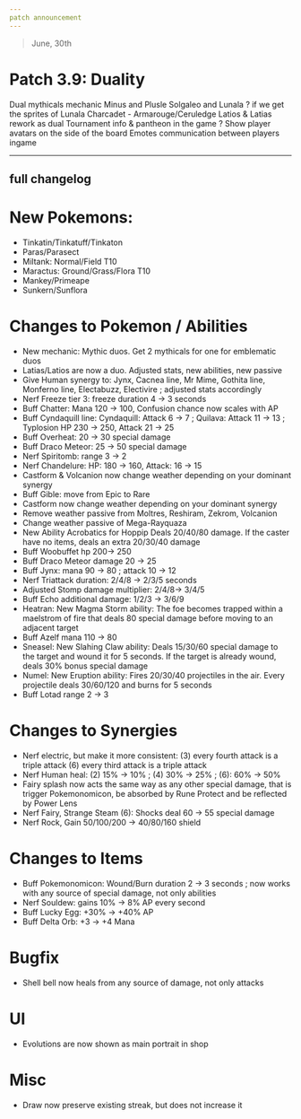 ```yaml
---
patch announcement
---
```


> June, 30th

# Patch 3.9: Duality

Dual mythicals mechanic
Minus and Plusle
Solgaleo and Lunala ? if we get the sprites of Lunala
Charcadet - Armarouge/Ceruledge
Latios & Latias rework as dual
Tournament info & pantheon in the game ?
Show player avatars on the side of the board
Emotes communication between players ingame

---

## full changelog

# New Pokemons:

- Tinkatin/Tinkatuff/Tinkaton
- Paras/Parasect
- Miltank: Normal/Field T10
- Maractus: Ground/Grass/Flora T10
- Mankey/Primeape
- Sunkern/Sunflora

# Changes to Pokemon / Abilities

- New mechanic: Mythic duos. Get 2 mythicals for one for emblematic duos
- Latias/Latios are now a duo. Adjusted stats, new abilities, new passive
- Give Human synergy to: Jynx, Cacnea line, Mr Mime, Gothita line, Monferno line, Electabuzz, Electivire ; adjusted stats accordingly
- Nerf Freeze tier 3: freeze duration 4 → 3 seconds
- Buff Chatter: Mana 120 → 100, Confusion chance now scales with AP
- Buff Cyndaquill line: Cyndaquill: Attack 6 → 7 ; Quilava: Attack 11 → 13 ; Typlosion HP 230 → 250, Attack 21 → 25
- Buff Overheat: 20 → 30 special damage
- Buff Draco Meteor: 25 → 50 special damage
- Nerf Spiritomb: range 3 → 2
- Nerf Chandelure: HP: 180 → 160, Attack: 16 → 15
- Castform & Volcanion now change weather depending on your dominant synergy
- Buff Gible: move from Epic to Rare
- Castform now change weather depending on your dominant synergy
- Remove weather passive from Moltres, Reshiram, Zekrom, Volcanion
- Change weather passive of Mega-Rayquaza
- New Ability Acrobatics for Hoppip Deals 20/40/80 damage. If the caster have no items, deals an extra 20/30/40 damage
- Buff Woobuffet hp 200-> 250
- Buff Draco Meteor damage 20 -> 25
- Buff Jynx: mana 90 -> 80 ; attack 10 -> 12
- Nerf Triattack duration: 2/4/8 → 2/3/5 seconds
- Adjusted Stomp damage multiplier: 2/4/8→ 3/4/5
- Buff Echo additional damage: 1/2/3 → 3/6/9
- Heatran: New Magma Storm ability: The foe becomes trapped within a maelstrom of fire that deals 80 special damage before moving to an adjacent target
- Buff Azelf mana 110 -> 80
- Sneasel: New Slahing Claw ability: Deals 15/30/60 special damage to the target and wound it for 5 seconds. If the target is already wound, deals 30% bonus special damage
- Numel: New Eruption ability: Fires 20/30/40 projectiles in the air. Every projectile deals 30/60/120 and burns for 5 seconds
- Buff Lotad range 2 -> 3

# Changes to Synergies

- Nerf electric, but make it more consistent: (3) every fourth attack is a triple attack (6) every third attack is a triple attack
- Nerf Human heal: (2) 15% → 10% ; (4) 30% → 25% ; (6): 60% → 50%
- Fairy splash now acts the same way as any other special damage, that is trigger Pokemonomicon, be absorbed by Rune Protect and be reflected by Power Lens
- Nerf Fairy, Strange Steam (6): Shocks deal 60 -> 55 special damage
- Nerf Rock, Gain 50/100/200 -> 40/80/160 shield

# Changes to Items

- Buff Pokemonomicon: Wound/Burn duration 2 → 3 seconds ; now works with any source of special damage, not only abilities
- Nerf Souldew: gains 10% → 8% AP every second
- Buff Lucky Egg: +30% → +40% AP
- Buff Delta Orb: +3 → +4 Mana

# Bugfix

- Shell bell now heals from any source of damage, not only attacks

# UI

- Evolutions are now shown as main portrait in shop

# Misc

- Draw now preserve existing streak, but does not increase it

